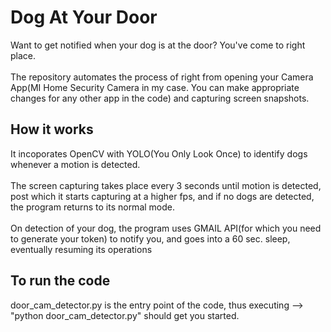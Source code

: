 # Dog At Your Door
Want to get notified when your dog is at the door? You've come to right place.<br><br>
The repository automates the process of right from opening your Camera App(MI Home Security Camera in my case. You can make appropriate changes for any other app in the code) and capturing screen snapshots.

## How it works
It incoporates OpenCV with YOLO(You Only Look Once) to identify dogs whenever a motion is detected.<br><br>
The screen capturing takes place every 3 seconds until motion is detected, post which it starts capturing at a higher fps, and if no dogs are detected, the program returns to its normal mode.<br><br>
On detection of your dog, the program uses GMAIL API(for which you need to generate your token) to notify you, and goes into a 60 sec. sleep, eventually resuming its operations

## To run the code
door_cam_detector.py is the entry point of the code, thus executing --> "python door_cam_detector.py" should get you started.
